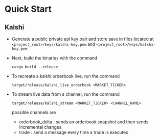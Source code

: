 # Quick Start 

## Kalshi
 - Generate a public private api key pair and store save in files located at `<project_root>/keys/kalshi-key.pem` and `<project_root>/keys/kalshi-key.pem`

 - Next, build the binaries with the command 
    ```{Bash}
    cargo build --release
    ```
 - To recreate a kalshi orderbook live, run the command
    ```{Bash}
    target/release/kalshi_live_orderbook <MARKET_TICKER>
    ```
 - To stream live data from a channel, run the command
    ```{Bash}
    target/release/kalshi_stream <MARKET_TICKER> <CHANNEL_NAME>
    ```
    possible channels are 
     - orderbook_delta : sends an orderbook snapshot and then sends incremental changes
     - trade : send a message every time a trade is executed
